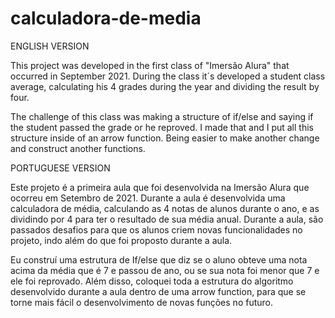 # calculadora-de-media
ENGLISH VERSION  

This project was developed in the first class of "Imersão Alura" that occurred in September 2021.  During the class it´s developed a student class average, calculating his 4 grades during the year and dividing the result by four.  

The challenge of this class was making a structure of if/else and saying if the student passed the grade or he reproved.  I made that and I put all this structure inside of an arrow function. Being easier to make another change and construct another functions.   


PORTUGUESE VERSION 

Este projeto é a primeira aula que foi desenvolvida na Imersão Alura que ocorreu em Setembro de 2021.  Durante a aula é desenvolvida uma calculadora de média, calculando as 4 notas de alunos durante o ano, e as dividindo por 4 para ter o resultado de sua média anual.  Durante a aula, são passados desafios para que os alunos criem novas funcionalidades no projeto, indo além do que foi proposto durante a aula. 

Eu construí uma estrutura de If/else que diz se o aluno obteve uma nota acima da média que é 7 e passou de ano, ou se sua nota foi menor que 7 e ele foi reprovado.  Além disso, coloquei toda a estrutura do algoritmo desenvolvido durante a aula dentro de uma arrow function, para que se torne mais fácil o desenvolvimento de novas funções no futuro.  
